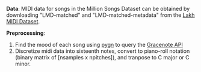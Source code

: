 __Data__: MIDI data for songs in the Million Songs Dataset can be obtained by downloading "LMD-matched" and "LMD-matched-metadata" from the [Lakh MIDI Dataset](http://colinraffel.com/projects/lmd/).

__Preprocessing__:

1. Find the mood of each song using [pygn](https://github.com/cweichen/pygn) to query the [Gracenote API](https://developer.gracenote.com/web-api)
2. Discretize midi data into sixteenth notes, convert to piano-roll notation (binary matrix of [nsamples x npitches]), and tranpose to C major or C minor.
